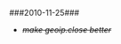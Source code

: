 <style>
li {
}
em {
text-decoration: line-through;
}
strong {
color: #ff80b2;
}
</style>
###2010-11-25###
*   _make geoip.close better_
